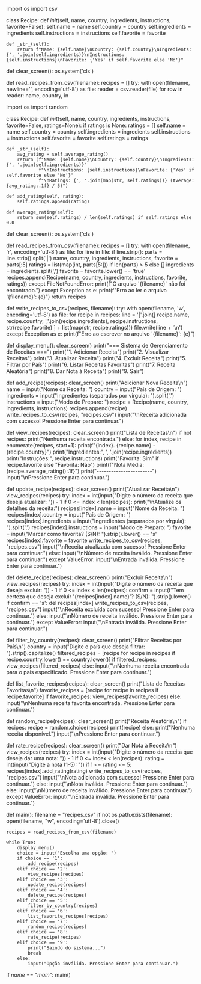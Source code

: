 
import os
import csv

class Recipe:
    def _init_(self, name, country, ingredients, instructions, favorite=False):
        self.name = name
        self.country = country
        self.ingredients = ingredients
        self.instructions = instructions
        self.favorite = favorite

    def _str_(self):
        return f"Name: {self.name}\nCountry: {self.country}\nIngredients: {', '.join(self.ingredients)}\nInstructions: {self.instructions}\nFavorite: {'Yes' if self.favorite else 'No'}"

def clear_screen():
    os.system('cls')

def read_recipes_from_csv(filename):
    recipes = []
    try:
        with open(filename, newline='', encoding='utf-8') as file:
            reader = csv.reader(file)
            for row in reader:
                name, country, in

import os
import random

class Recipe:
    def _init_(self, name, country, ingredients, instructions, favorite=False, ratings=None):
        if ratings is None:
            ratings = []
        self.name = name
        self.country = country
        self.ingredients = ingredients
        self.instructions = instructions
        self.favorite = favorite
        self.ratings = ratings

    def _str_(self):
        avg_rating = self.average_rating()
        return (f"Name: {self.name}\nCountry: {self.country}\nIngredients: {', '.join(self.ingredients)}"
                f"\nInstructions: {self.instructions}\nFavorite: {'Yes' if self.favorite else 'No'}"
                f"\nRatings: {', '.join(map(str, self.ratings))} (Average: {avg_rating:.1f} / 5)")

    def add_rating(self, rating):
        self.ratings.append(rating)

    def average_rating(self):
        return sum(self.ratings) / len(self.ratings) if self.ratings else 0.0

def clear_screen():
    os.system('cls')

def read_recipes_from_csv(filename):
    recipes = []
    try:
        with open(filename, 'r', encoding='utf-8') as file:
            for line in file:
                if line.strip(): 
                    parts = line.strip().split('|')
                    name, country, ingredients, instructions, favorite = parts[:5]
                    ratings = list(map(int, parts[5:])) if len(parts) > 5 else []
                    ingredients = ingredients.split(',')
                    favorite = favorite.lower() == 'true'
                    recipes.append(Recipe(name, country, ingredients, instructions, favorite, ratings))
    except FileNotFoundError:
        print(f"O arquivo '{filename}' não foi encontrado.")
    except Exception as e:
        print(f"Erro ao ler o arquivo '{filename}': {e}")
    return recipes

def write_recipes_to_csv(recipes, filename):
    try:
        with open(filename, 'w', encoding='utf-8') as file:
            for recipe in recipes:
                line = '|'.join([
                    recipe.name,
                    recipe.country,
                    ','.join(recipe.ingredients),
                    recipe.instructions,
                    str(recipe.favorite)
                ] + list(map(str, recipe.ratings)))
                file.write(line + '\n')
    except Exception as e:
        print(f"Erro ao escrever no arquivo '{filename}': {e}")

def display_menu():
    clear_screen()
    print("=== Sistema de Gerenciamento de Receitas ===")
    print("1. Adicionar Receita")
    print("2. Visualizar Receitas")
    print("3. Atualizar Receita")
    print("4. Excluir Receita")
    print("5. Filtrar por País")
    print("6. Listar Receitas Favoritas")
    print("7. Receita Aleatória")
    print("8. Dar Nota à Receita")
    print("9. Sair")

def add_recipe(recipes):
    clear_screen()
    print("Adicionar Nova Receita\n")
    name = input("Nome da Receita: ")
    country = input("País de Origem: ")
    ingredients = input("Ingredientes (separados por vírgula): ").split(',')
    instructions = input("Modo de Preparo: ")
    recipe = Recipe(name, country, ingredients, instructions)
    recipes.append(recipe)
    write_recipes_to_csv(recipes, "recipes.csv")
    input("\nReceita adicionada com sucesso! Pressione Enter para continuar.")

def view_recipes(recipes):
    clear_screen()
    print("Lista de Receitas\n")
    if not recipes:
        print("Nenhuma receita encontrada.")
    else:
        for index, recipe in enumerate(recipes, start=1):
            print(f"{index}. {recipe.name} - {recipe.country}")
            print("Ingredientes:", ', '.join(recipe.ingredients))
            print("Instruções:", recipe.instructions)
            print("Favorita: Sim" if recipe.favorite else "Favorita: Não")
            print(f"Nota Média: {recipe.average_rating():.1f}")
            print("-----------------------")
    input("\nPressione Enter para continuar.")

def update_recipe(recipes):
    clear_screen()
    print("Atualizar Receita\n")
    view_recipes(recipes)
    try:
        index = int(input("Digite o número da receita que deseja atualizar: ")) - 1
        if 0 <= index < len(recipes):
            print("\nAtualize os detalhes da receita:")
            recipes[index].name = input("Nome da Receita: ")
            recipes[index].country = input("País de Origem: ")
            recipes[index].ingredients = input("Ingredientes (separados por vírgula): ").split(',')
            recipes[index].instructions = input("Modo de Preparo: ")
            favorite = input("Marcar como favorita? (S/N): ").strip().lower() == 's'
            recipes[index].favorite = favorite
            write_recipes_to_csv(recipes, "recipes.csv")
            input("\nReceita atualizada com sucesso! Pressione Enter para continuar.")
        else:
            input("\nNúmero de receita inválido. Pressione Enter para continuar.")
    except ValueError:
        input("\nEntrada inválida. Pressione Enter para continuar.")

def delete_recipe(recipes):
    clear_screen()
    print("Excluir Receita\n")
    view_recipes(recipes)
    try:
        index = int(input("Digite o número da receita que deseja excluir: ")) - 1
        if 0 <= index < len(recipes):
            confirm = input(f"Tem certeza que deseja excluir '{recipes[index].name}'? (S/N): ").strip().lower()
            if confirm == 's':
                del recipes[index]
                write_recipes_to_csv(recipes, "recipes.csv")
                input("\nReceita excluída com sucesso! Pressione Enter para continuar.")
        else:
            input("\nNúmero de receita inválido. Pressione Enter para continuar.")
    except ValueError:
        input("\nEntrada inválida. Pressione Enter para continuar.")

def filter_by_country(recipes):
    clear_screen()
    print("Filtrar Receitas por País\n")
    country = input("Digite o país que deseja filtrar: ").strip().capitalize()
    filtered_recipes = [recipe for recipe in recipes if recipe.country.lower() == country.lower()]
    if filtered_recipes:
        view_recipes(filtered_recipes)
    else:
        input("\nNenhuma receita encontrada para o país especificado. Pressione Enter para continuar.")

def list_favorite_recipes(recipes):
    clear_screen()
    print("Lista de Receitas Favoritas\n")
    favorite_recipes = [recipe for recipe in recipes if recipe.favorite]
    if favorite_recipes:
        view_recipes(favorite_recipes)
    else:
        input("\nNenhuma receita favorita encontrada. Pressione Enter para continuar.")

def random_recipe(recipes):
    clear_screen()
    print("Receita Aleatória\n")
    if recipes:
        recipe = random.choice(recipes)
        print(recipe)
    else:
        print("Nenhuma receita disponível.")
    input("\nPressione Enter para continuar.")

def rate_recipe(recipes):
    clear_screen()
    print("Dar Nota à Receita\n")
    view_recipes(recipes)
    try:
        index = int(input("Digite o número da receita que deseja dar uma nota: ")) - 1
        if 0 <= index < len(recipes):
            rating = int(input("Digite a nota (1-5): "))
            if 1 <= rating <= 5:
                recipes[index].add_rating(rating)
                write_recipes_to_csv(recipes, "recipes.csv")
                input("\nNota adicionada com sucesso! Pressione Enter para continuar.")
            else:
                input("\nNota inválida. Pressione Enter para continuar.")
        else:
            input("\nNúmero de receita inválido. Pressione Enter para continuar.")
    except ValueError:
        input("\nEntrada inválida. Pressione Enter para continuar.")

def main():
    filename = "recipes.csv"
    if not os.path.exists(filename):
        open(filename, "w", encoding='utf-8').close()

    recipes = read_recipes_from_csv(filename)

    while True:
        display_menu()
        choice = input("Escolha uma opção: ")
        if choice == '1':
            add_recipe(recipes)
        elif choice == '2':
            view_recipes(recipes)
        elif choice == '3':
            update_recipe(recipes)
        elif choice == '4':
            delete_recipe(recipes)
        elif choice == '5':
            filter_by_country(recipes)
        elif choice == '6':
            list_favorite_recipes(recipes)
        elif choice == '7':
            random_recipe(recipes)
        elif choice == '8':
            rate_recipe(recipes)
        elif choice == '9':
            print("Saindo do sistema...")
            break
        else:
            input("Opção inválida. Pressione Enter para continuar.")

if _name_ == "_main_":
    main()
